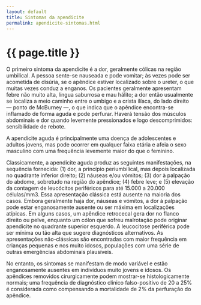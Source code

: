 ```yaml
---
layout: default
title: Sintomas da apendicite
permalink: apendicite-sintomas.html
---
```


# {{ page.title }}

O primeiro sintoma da apendicite é a dor, geralmente cólicas na região umbilical. A pessoa sente-se nauseada e pode vomitar; às vezes pode ser acometida de disúria, se o apêndice estiver localizado sobre o ureter, o que muitas vezes conduz a enganos. Os pacientes geralmente apresentam febre não muito alta, língua saburrosa e mau hálito; a dor então usualmente se localiza a meio caminho entre o umbigo e a crista ilíaca, do lado direito — ponto de McBurney —, o que indica que o apêndice encontra-se inflamado de forma aguda e pode perfurar. Haverá tensão dos músculos abdominais e dor quando levemente pressionados e logo descomprimidos: sensibilidade de rebote.

A apendicite aguda é principalmente uma doença de adolescentes e adultos jovens, mas pode ocorrer em qualquer faixa etária e afeia o sexo masculino com uma frequência levemente maior do que o feminino.

Classicamente, a apendicite aguda produz as seguintes manifestações, na sequência fornecida: (1) dor, a princípio periumbilical, mas depois localizada no quadrante inferior direito; (2) náuseas e/ou vómitos; (3) dor à palpação do abdome, sobretudo na região do apêndice; (4) febre leve; e (5) elevação da contagem de leucócitos periféricos para até 15.000 a 20.000 células/mm3. Essa apresentação clássica está ausente na maioria dos casos. Embora geralmente haja dor, náuseas e vómitos, a dor à palpação pode estar enganosamente ausente ou ser máxima em localizações atípicas. Em alguns casos, um apêndice retrocecal gera dor no flanco direito ou pelve, enquanto um cólon que sofreu malrotação pode originar apendicite no quadrante superior esquerdo. A leucocitose periférica pode ser mínima ou tão alta que sugere diagnósticos alternativos. As apresentações não-clássicas são encontradas com maior frequência em crianças pequenas e nos muito idosos, populações com uma série de outras emergências abdominais plausíveis.

No entanto, os sintomas se manifestam de modo variável e estão enganosamente ausentes em indivíduos muito jovens e idosos. Os apêndices removidos cirurgicamente podem mostrar-se histologicamente normais; uma frequência de diagnóstico clinico falso-positivo de 20 a 25% é considerada como compensando a mortalidade de 2% da perfuração do apêndice.
